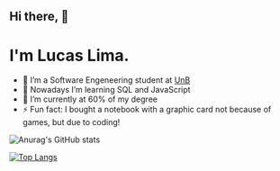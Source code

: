 ## Hi there, 👋
# I'm Lucas Lima.
- 🤔 I’m a Software Engeneering student at [UnB]
- 🌱 Nowadays I’m learning SQL and JavaScript
- 🔭 I’m currently at 60% of my degree
- ⚡ Fun fact: I bought a notebook with a graphic card not because of games, but due to coding!

![Anurag's GitHub stats](https://github-readme-stats.vercel.app/api?username=mibasFerraz&show_icons=true&theme=maroongold)

[![Top Langs](https://github-readme-stats.vercel.app/api/top-langs/?username=mibasFerraz&show_icons=true&theme=maroongold)](https://github.com/mibasFerraz/github-readme-stats)

<!--
[gmail]: 
[instagram]: 
[linkedin]: 
-->
[UnB]: https://www.unb.br
<!--
**mibasFerraz/mibasFerraz** is a ✨ _special_ ✨ repository because its `README.md` (this file) appears on your GitHub profile.

Here are some ideas to get you started:

- 🔭 I’m currently working on ...
- 🌱 I’m currently learning ...
- 👯 I’m looking to collaborate on ...
- 🤔 I’m looking for help with ...
- 💬 Ask me about ...
- 📫 How to reach me: ...
- 😄 Pronouns: ...
- ⚡ Fun fact: ...
-->